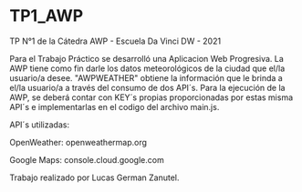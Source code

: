 # TP1_AWP
TP N°1 de la Cátedra AWP - Escuela Da Vinci DW - 2021

Para el Trabajo Práctico se desarrolló una Aplicacion Web Progresiva.
La AWP tiene como fin darle los datos meteorológicos de la ciudad que el/la usuario/a desee.
"AWPWEATHER" obtiene la información que le brinda a el/la usuario/a a través del consumo de dos API´s.
Para la ejecución de la AWP, se deberá contar con KEY´s propias proporcionadas por estas misma API´s e implementarlas en el codigo del archivo main.js.

API´s utilizadas:

OpenWeather: openweathermap.org

Google Maps: console.cloud.google.com

Trabajo realizado por Lucas German Zanutel.

